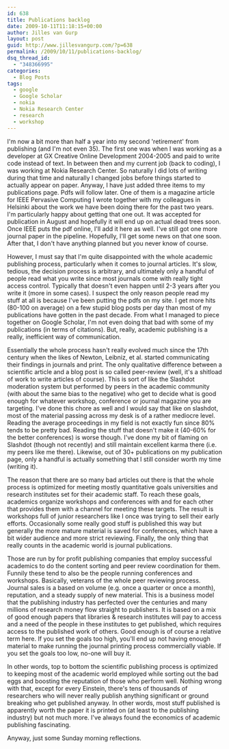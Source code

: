```yaml
---
id: 638
title: Publications backlog
date: 2009-10-11T11:18:15+00:00
author: Jilles van Gurp
layout: post
guid: http://www.jillesvangurp.com/?p=638
permalink: /2009/10/11/publications-backlog/
dsq_thread_id:
  - "348366995"
categories:
  - Blog Posts
tags:
  - google
  - Google Scholar
  - nokia
  - Nokia Research Center
  - research
  - workshop
---
```

I'm now a bit more than half a year into my second 'retirement' from publishing (and I'm not even 35). The first one was when I was working as a developer at GX Creative Online Development 2004-2005 and paid to write code instead of text. In between then and my current job (back to coding), I was working at Nokia Research Center. So naturally I did lots of writing during that time and naturally I changed jobs before things started to actually appear on paper. Anyway, I have just added three items to my publications page. Pdfs will follow later. One of them is a magazine article for IEEE Pervasive Computing I wrote together with my colleagues in Helsinki about the work we have been doing there for the past two years. I'm particularly happy about getting that one out. It was accepted for publication in August and hopefully it will end up on actual dead trees soon. Once IEEE puts the pdf online, I'll add it here as well. I've still got one more journal paper in the pipeline. Hopefully, I'll get some news on that one soon. After that, I don't have anything planned but you never know of course.

However, I must say that I'm quite disappointed with the whole academic publishing process, particularly when it comes to journal articles. It's slow, tedious, the decision process is arbitrary, and ultimately only a handful of people read what you write since most journals come with really tight access control. Typically that doesn't even happen until 2-3 years after you write it (more in some cases). I suspect the only reason people read my stuff at all is because I've been putting the pdfs on my site. I get more hits (80-100 on average) on a few stupid blog posts per day than most of my publications have gotten in the past decade. From what I managed to piece together on Google Scholar, I'm not even doing that bad with some of my publications (in terms of citations). But, really, academic publishing is a really, inefficient way of communication.

Essentially the whole process hasn't really evolved much since the 17th century when the likes of Newton, Leibniz, et al. started communicating their findings in journals and print. The only qualitative difference between a scientific article and a blog post is so called peer-review (well, it's a shitload of work to write articles of course). This is sort of like the Slashdot moderation system but performed by peers in the academic community (with about the same bias to the negative) who get to decide what is good enough for whatever workshop, conference or journal magazine you are targeting. I've done this chore as well and I would say that like on slashdot, most of the material passing across my desk is of a rather mediocre level. Reading the average proceedings in my field is not exactly fun since 80% tends to be pretty bad. Reading the stuff that doesn't make it (40-60% for the better conferences) is worse though. I've done my bit of flaming on Slashdot (though not recently) and still maintain excellent karma there (i.e. my peers like me there). Likewise, out of 30+ publications on my publication page, only a handful is actually something that I still consider worth my time (writing it).

The reason that there are so many bad articles out there is that the whole process is optimized for meeting mostly quantitative goals universities and research institutes set for their academic staff. To reach these goals, academics organize workshops and conferences with and for each other that provides them with a channel for meeting these targets. The result is workshops full of junior researchers like I once was trying to sell their early efforts. Occasionally some really good stuff is published this way but generally the more mature material is saved for conferences, which have a bit wider audience and more strict reviewing. Finally, the only thing that really counts in the academic world is journal publications. 

Those are run by for profit publishing companies that employ successful academics to do the content sorting and peer review coordination for them. Funnily these tend to also be the people running conferences and workshops. Basically, veterans of the whole peer reviewing process. Journal sales is a based on volume (e.g. once a quarter or once a month), reputation, and a steady supply of new material. This is a business model that the publishing industry has perfected over the centuries and many millions of research money flow straight to publishers. It is based on a mix of good enough papers that libraries & research institutes will pay to access and a need of the people in these institutes to get published, which requires access to the published work of others. Good enough is of course a relative term here. If you set the goals too high, you'll end up not having enough material to make running the journal printing process commercially viable. If you set the goals too low, no-one will buy it.

In other words, top to bottom the scientific publishing process is optimized to keeping most of the academic world employed while sorting out the bad eggs and boosting the reputation of those who perform well. Nothing wrong with that, except for every Einstein, there's tens of thousands of researchers who will never really publish anything significant or ground breaking who get published anyway. In other words, most stuff published is apparently worth the paper it is printed on (at least to the publishing industry) but not much more. I've always found the economics of academic publishing fascinating.

Anyway, just some Sunday morning reflections.
